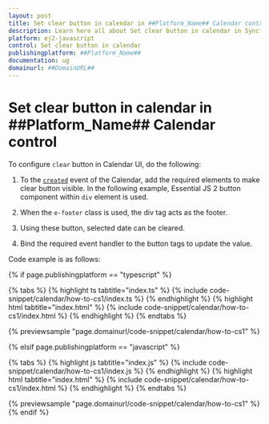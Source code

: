 ```yaml
---
layout: post
title: Set clear button in calendar in ##Platform_Name## Calendar control | Syncfusion
description: Learn here all about Set clear button in calendar in Syncfusion ##Platform_Name## Calendar control of Syncfusion Essential JS 2 and more.
platform: ej2-javascript
control: Set clear button in calendar 
publishingplatform: ##Platform_Name##
documentation: ug
domainurl: ##DomainURL##
---
```


# Set clear button in calendar in ##Platform_Name## Calendar control

To configure `clear` button in Calendar UI, do the following:

1. To the [`created`](../../api/calendar#created) event of the Calendar, add the required elements to make clear button visible. In the following example, Essential JS 2 button component within `div` element is used.

2. When the `e-footer` class is used, the div tag acts as the footer.

3. Using these button, selected date can be cleared.

4. Bind the required event handler to the button tags to update the value.

Code example is as follows:

{% if page.publishingplatform == "typescript" %}

 {% tabs %}
{% highlight ts tabtitle="index.ts" %}
{% include code-snippet/calendar/how-to-cs1/index.ts %}
{% endhighlight %}
{% highlight html tabtitle="index.html" %}
{% include code-snippet/calendar/how-to-cs1/index.html %}
{% endhighlight %}
{% endtabs %}
        
{% previewsample "page.domainurl/code-snippet/calendar/how-to-cs1" %}

{% elsif page.publishingplatform == "javascript" %}

{% tabs %}
{% highlight js tabtitle="index.js" %}
{% include code-snippet/calendar/how-to-cs1/index.js %}
{% endhighlight %}
{% highlight html tabtitle="index.html" %}
{% include code-snippet/calendar/how-to-cs1/index.html %}
{% endhighlight %}
{% endtabs %}

{% previewsample "page.domainurl/code-snippet/calendar/how-to-cs1" %}
{% endif %}
